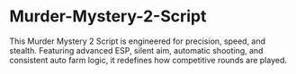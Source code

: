 # Murder-Mystery-2-Script
This Murder Mystery 2 Script is engineered for precision, speed, and stealth. Featuring advanced ESP, silent aim, automatic shooting, and consistent auto farm logic, it redefines how competitive rounds are played.
